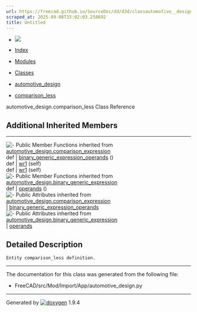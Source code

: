 ```yaml
---
url: https://freecad.github.io/SourceDoc/dd/d3d/classautomotive__design_1_1comparison__less.html
scraped_at: 2025-09-08T15:02:03.258692
title: Untitled
---
```


  * [ ![](https://www.freecad.org/svg/logo-freecad.svg) ](https://freecadweb.org "FreeCAD")
  * [Index](../../index.html "Index")
  * [Modules](../../modules.html "Modules list")
  * [Classes](../../annotated.html "Annotated list")

  * [automotive_design](../../d4/ddf/namespaceautomotive__design.html)
  * [comparison_less](../../dd/d3d/classautomotive__design_1_1comparison__less.html)

automotive_design.comparison_less Class Reference

##  Additional Inherited Members  
  
---  
![-](../../closed.png) Public Member Functions inherited from
[automotive_design.comparison_expression](../../dd/d0f/classautomotive__design_1_1comparison__expression.html)  
def | [binary_generic_expression_operands](../../dd/d0f/classautomotive__design_1_1comparison__expression.html#af1343022d94f8f9fb8184f26d6842a7a) ()  
def | [wr1](../../dd/d0f/classautomotive__design_1_1comparison__expression.html#af7bc9f489c03c2fc5c98af596ff26999) (self)  
def | [wr1](../../d3/d52/classautomotive__design_1_1generic__expression.html#aea35213a5e29cdc6cc6a201099976f3e) (self)  
![-](../../closed.png) Public Member Functions inherited from
[automotive_design.binary_generic_expression](../../da/d4f/classautomotive__design_1_1binary__generic__expression.html)  
def | [operands](../../da/d4f/classautomotive__design_1_1binary__generic__expression.html#a02f66c9c0ff94333142e937c1bf28407) ()  
![-](../../closed.png) Public Attributes inherited from
[automotive_design.comparison_expression](../../dd/d0f/classautomotive__design_1_1comparison__expression.html)  
|
[binary_generic_expression_operands](../../dd/d0f/classautomotive__design_1_1comparison__expression.html#a888b488cdcc3d2d02cd6974f67e34ae7)  
![-](../../closed.png) Public Attributes inherited from
[automotive_design.binary_generic_expression](../../da/d4f/classautomotive__design_1_1binary__generic__expression.html)  
|
[operands](../../da/d4f/classautomotive__design_1_1binary__generic__expression.html#aabaa4a6ce4f17d067b7db22ee116a6fc)  
  
## Detailed Description

    
    
    Entity comparison_less definition.

* * *

The documentation for this class was generated from the following file:

  * FreeCAD/src/Mod/Import/App/automotive_design.py

* * *

Generated by
[![doxygen](../../doxygen.svg)](https://www.doxygen.org/index.html) 1.9.4

